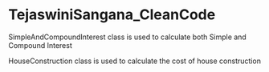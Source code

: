 # TejaswiniSangana_CleanCode
  SimpleAndCompoundInterest class is used to calculate both Simple and Compound Interest

  HouseConstruction class is used to calculate the cost of house construction
